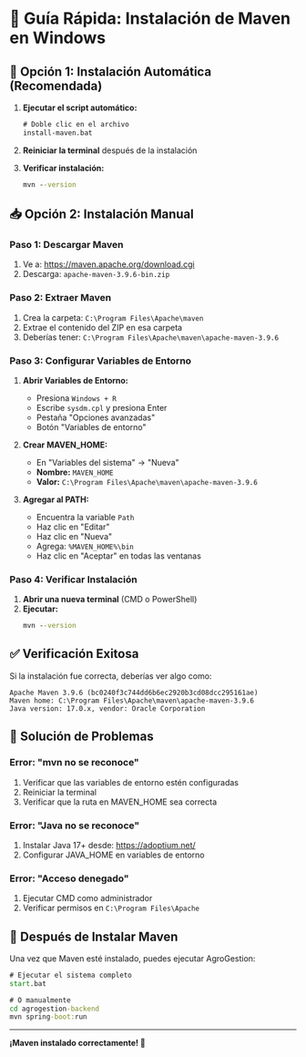 # 🔧 Guía Rápida: Instalación de Maven en Windows

## 🚀 **Opción 1: Instalación Automática (Recomendada)**

1. **Ejecutar el script automático:**
   ```cmd
   # Doble clic en el archivo
   install-maven.bat
   ```

2. **Reiniciar la terminal** después de la instalación

3. **Verificar instalación:**
   ```cmd
   mvn --version
   ```

## 📥 **Opción 2: Instalación Manual**

### Paso 1: Descargar Maven
1. Ve a: https://maven.apache.org/download.cgi
2. Descarga: `apache-maven-3.9.6-bin.zip`

### Paso 2: Extraer Maven
1. Crea la carpeta: `C:\Program Files\Apache\maven`
2. Extrae el contenido del ZIP en esa carpeta
3. Deberías tener: `C:\Program Files\Apache\maven\apache-maven-3.9.6`

### Paso 3: Configurar Variables de Entorno
1. **Abrir Variables de Entorno:**
   - Presiona `Windows + R`
   - Escribe `sysdm.cpl` y presiona Enter
   - Pestaña "Opciones avanzadas"
   - Botón "Variables de entorno"

2. **Crear MAVEN_HOME:**
   - En "Variables del sistema" → "Nueva"
   - **Nombre:** `MAVEN_HOME`
   - **Valor:** `C:\Program Files\Apache\maven\apache-maven-3.9.6`

3. **Agregar al PATH:**
   - Encuentra la variable `Path`
   - Haz clic en "Editar"
   - Haz clic en "Nueva"
   - Agrega: `%MAVEN_HOME%\bin`
   - Haz clic en "Aceptar" en todas las ventanas

### Paso 4: Verificar Instalación
1. **Abrir una nueva terminal** (CMD o PowerShell)
2. **Ejecutar:**
   ```cmd
   mvn --version
   ```

## ✅ **Verificación Exitosa**

Si la instalación fue correcta, deberías ver algo como:
```
Apache Maven 3.9.6 (bc0240f3c744dd6b6ec2920b3cd08dcc295161ae)
Maven home: C:\Program Files\Apache\maven\apache-maven-3.9.6
Java version: 17.0.x, vendor: Oracle Corporation
```

## 🔧 **Solución de Problemas**

### Error: "mvn no se reconoce"
1. Verificar que las variables de entorno estén configuradas
2. Reiniciar la terminal
3. Verificar que la ruta en MAVEN_HOME sea correcta

### Error: "Java no se reconoce"
1. Instalar Java 17+ desde: https://adoptium.net/
2. Configurar JAVA_HOME en variables de entorno

### Error: "Acceso denegado"
1. Ejecutar CMD como administrador
2. Verificar permisos en `C:\Program Files\Apache`

## 🎯 **Después de Instalar Maven**

Una vez que Maven esté instalado, puedes ejecutar AgroGestion:

```cmd
# Ejecutar el sistema completo
start.bat

# O manualmente
cd agrogestion-backend
mvn spring-boot:run
```

---

**¡Maven instalado correctamente! 🎉**
